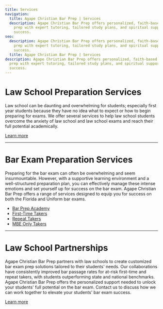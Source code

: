 ```yaml
---
title: Services
navigation:
  title: Agape Christian Bar Prep | Services
  description: Agape Christian Bar Prep offers personalized, faith-based bar exam
    prep with expert tutoring, tailored study plans, and spiritual support for
    success.
seo:
  description: Agape Christian Bar Prep offers personalized, faith-based bar exam
    prep with expert tutoring, tailored study plans, and spiritual support for
    success.
  title: Agape Christian Bar Prep | Services
description: Agape Christian Bar Prep offers personalized, faith-based bar exam
  prep with expert tutoring, tailored study plans, and spiritual support for
  success.
---
```


# Law School ‍Preparation Services

Law school can be daunting and overwhelming for students; especially first year students because they have no idea what to expect or how to begin preparing for exams. We offer several services to help law school students overcome the anxiety of law school and law school exams and reach their full potential academically.

[Learn more](/services/law-school-prep)

---

# Bar Exam Preparation Services

Preparing for the bar exam can often be overwhelming and seem insurmountable. However, with a supportive learning environment and a well-structured preparation plan, you can effectively manage these intense emotions and set yourself up for success on the bar exam. Agape Christian Bar Prep offers a range of services designed to equip you for success on both the Florida and Uniform bar exams.

- [Bar Prep Academy](/services/bar-prep-academy)
- [First-Time Takers](/services/first-time-takers)
- [Repeat Takers](/services/repeat-takers)
- [MBE Only Takers](/services/mbe-only-takers)

---

# Law School Partnerships

Agape Christian Bar Prep partners with law schools to create customized bar exam prep solutions tailored to their students' needs. Our collaborations have consistently improved bar passage rates for at-risk first-time and repeat takers, with students outperforming state and national benchmarks. Agape Christian Bar Prep offers the personalized support needed to unlock your students' full potential on the bar exam. Contact us to discuss how we can work together to elevate your students' bar exam success.

[Learn more](/services/law-school-partnerships)